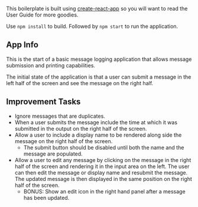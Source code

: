 This boilerplate is built using [create-react-app](https://github.com/facebook/create-react-app) so you will want to read the User Guide for more goodies.

Use `npm install` to build. Followed by `npm start` to run the application.

## App Info

This is the start of a basic message logging application that allows message submission and printing capabilities.

The initial state of the application is that a user can submit a message in the left half of the screen and see the message on the right half.

## Improvement Tasks

- Ignore messages that are duplicates.
- When a user submits the message include the time at which it was submitted in the output on the right half of the screen.
- Allow a user to include a display name to be rendered along side the message on the right half of the screen.
  - The submit button should be disabled until both the name and the message are populated.
- Allow a user to edit any message by clicking on the message in the right half of the screen and rendering it in the input area on the left. The user can then edit the message or display name and resubmit the message. The updated message is then displayed in the same position on the right half of the screen.
  - BONUS: Show an edit icon in the right hand panel after a message has been updated.
